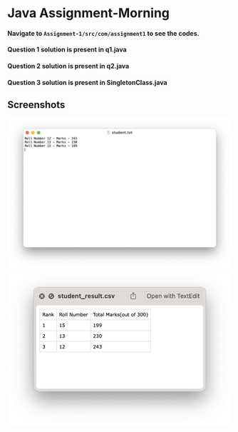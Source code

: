 # Java Assignment-Morning

#### Navigate to `Assignment-1/src/com/assignment1` to see the codes.
#### Question 1 solution is present in q1.java
#### Question 2 solution is present in q2.java
#### Question 3 solution is present in SingletonClass.java

## Screenshots

<div>
    <img src = "./src/q1Solution.png" />
    <img src = "./src/q2Solution.png" />
</div>
